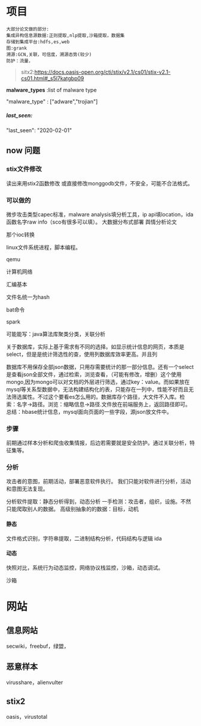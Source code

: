 # 项目

```
大部分论文做的部分:
集成异构信息源数据:正则提取,nlp提取,沙箱提取，数据集
存储到集成平台:hdfs,es,web
图:grank
溯源:GCN,关联，可信度，溯源态势(较少)
防护：流量，
```

>sitx2:https://docs.oasis-open.org/cti/stix/v2.1/cs01/stix-v2.1-cs01.html#_s5l7katgbp09

**malware_types** :list of malware type

"malware_type" : ["adware","trojian"]

##### last_seen:

"last_seen": "2020-02-01"



## now 问题

### stix文件修改
读出来用stix2函数修改
或直接修改monggodb文件，不安全，可能不合法格式。

### 可以做的
微步攻击类型capec标准，malware analysis填分析工具，ip api填location，ida函数名字raw info（sco有很多可以填）。
大数据分布式部署
舆情分析论文

那个ioc转换

linux文件系统进程，脚本编程。

qemu

计算机网络

汇编基本

文件名统一为hash

bat命令

spark

可能能写：java算法库聚类分类，关联分析

关于数据库，实际上基于需求有不同的选择。如显示统计信息的网页，本质是select，但是是统计筛选性的查，使用列数据库效率更高。并且列



数据库不用保存全部json数据，只用存需要统计的那一部分信息。还有一个select是查看json全部文件，通过检索，浏览查看，（可能有修改，增删）这个使用mongo,因为mongo可以对文档的外层进行筛选，通过key：value。而如果放在mysql等关系型数据中，无法构建结构化的表，只能存在一列中，性能不好而且无法筛选属性。不过这个要看es怎么用的。数据库存个路径，大文件不入库。检索：名字->路径。浏览：缩略信息->路径.文件放在前端服务上，返回路径即可。总结：hbase统计信息，mysql面向页面的一些字段，源json放文件中。

### 步骤
前期通过样本分析和爬虫收集情报，后边若需要就是安全防护。通过关联分析，特征集等。

### 分析

攻击者的意图，前期活动，部署恶意软件执行。
我们只能对软件进行分析，活动和意图无法复现。

分析软件提取：静态分析得到，动态分析
一手检测：攻击者，组织，设施。不然只能爬取别人的数据。
高级别抽象的的数据：目标，动机



#### 静态
文件格式识别，字符串提取，二进制结构分析，代码结构与逻辑
ida

#### 动态
快照对比，系统行为动态监控，网络协议栈监控，沙箱，动态调试。

沙箱

# 网站

## 信息网站
secwiki，freebuf，绿盟，

##  恶意样本
virusshare，alienvulter

## stix2
oasis，virustotal